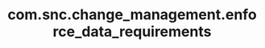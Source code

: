 ---
weight: 1326
layout: page
title: com.snc.change_management.enforce_data_requirements
description: ""
value: "true"
---